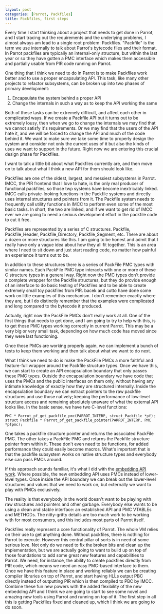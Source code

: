 ```yaml
---
layout: post
categories: [Parrot, Packfiles]
title: Packfiles, first steps
---
```


Every time I start thinking about a project that needs to get done in Parrot,
and I start tracing out the requirements and the underlying problems, I almost
always am lead to a single root problem: Packfiles. "Packfile" is the term we
use internally to talk about Parrot's bytecode files and their format. In
Parrot packfiles are typically an internal-only structure, but within the last
year or so they have gotten a PMC interface which makes them accessible and
partially usable from PIR code running on Parrot.

One thing that I think we need to do in Parrot is to make Packfiles work
better and to use a proper encapsulating API. This task, like many other
projects to refactor subsystems, can be broken up into two phases of primary
development:

1. Encapsulate the system behind a proper API
2. Change the internals in such a way as to keep the API working the same

Both of these tasks can be extremely difficult, and affect each other in
complicated ways. If we create a Packfile API but it turns out to be extremely
lousy, then when we go to change the internals we may find that we cannot
satisfy it's requirements. Or we may find that the users of the API hate it,
and we will be forced to change the API and much of the code behind it. We
want to make sure we take some time to properly design the system and consider
not only the current uses of it but also the kinds of uses we want to support
in the future. Right now we are entering this crucial design phase for
Packfiles.

I want to talk a little bit about what Packfiles currently are, and then move
on to talk about what I think a new API for them should look like.

Packfiles are one of the oldest, largest, and messiest subsystems in Parrot.
IMCC, the PIR frontend that I love to hate, is the only real producer of
functional packfiles, so those twp systems have become inextricably linked.
IMCC calls private-looking functions in the Packfile systems and directly
uses internal structures and pointers from it. The Packfile system needs to
frequently call utility functions in IMCC to perform even some of the most
basic tasks. In short, the two are linked, and if we want to get rid of IMCC
ever we are going to need a serious development effort in the packfile code
to cut it free.

Packfiles are represented by a series of C structures. Packfile,
Packfile_Header, Packfile_Directory, Packfile_Segment, etc. There are about
a dozen or more structures like this. I am going to be honest and admit that
I really have only a vague idea about how they all fit together. This is an
area where I need to sit down and just start reading code, no matter how
painful an experience it turns out to be.

In addition to these structures there is a series of PackFile PMC types with
similar names. Each PackFile PMC type interacts with one or more of these
C structure types in a general way. Right now the PMC types don't provide a
complete wrapper for the Packfile structures, but they do provide enough of
an interface to do basic testing of Packfiles and to be able to create
extremely small toy packfiles from PIR. bacek and cotto have done some work
on little examples of this mechanism. I don't remember exactly where they are,
but I do distinctly remember that the examples were complicated and long
compared to the bytecode it produced.

Actually, right now the PackFile PMCs don't really work at all. One of the
first things that needs to get done, and I am going to try to help with this,
is to get those PMC types working correctly in current Parrot. This may be a
very big or very small task, depending on how much code has moved since they
were last functioning.

Once those PMCs are working properly again, we can implement a bunch of tests
to keep them working and then talk about what we want to do next.

What I think we need to do is make the PackFile PMCs a more faithful and
feature-full wrapper around the Packfile structure types. Once we have this,
we can start to create an API encapsulation boundary that only passes these
PMC types. Outside the encapsulation boundary we have code that uses the PMCs
and the public interfaces on them only, without having any intimate knowledge
of exactly how they are structured internally. Inside the encapsulation
boundary we can extract pointers to the raw packfile structures and use those
natively; keeping the performance of low-level structure access and remaining
absolutely unaware of what the external API looks like. In the basic sense,
we have two C-level functions:

    PMC * Parrot_pf_get_packfile_pmc(PARROT_INTERP, struct Packfile *pf);
    struct Packfile * Parrot_pf_get_packfile_pointer(PARROT_INTERP, PMC *pfpmc);

One takes a packfile structure pointer and returns the associated PackFile
PMC. The other takes a PackFile PMC and returns the Packfile structure pointer
from within it. These don't even need to be functions, for added performance
they could easily become macros. What's important that is that the packfile
subsystem works on native structure types and everybody else can pass PMCs
around.

If this approach sounds familiar, it's what I did with the [embedding API
work][embedding_pmcs]. Where possible, the new embedding API uses PMCs instead
of lower-level types. Once inside the API boundary we can break out the
lower-level structures and values that we need to work on, but externally we
want to play with PMCs exclusively.

The reality is that everybody in the world doesn't want to be playing with
raw structures and pointers and other garbage. Everybody else wants to be
using a clean and stable interface: an established API and PMC VTABLEs and
METHODs. The nitty-gritty details are too much work to be working with for
most consumers, and this includes most parts of Parrot itself.

Packfiles really represent a core functionality of Parrot. The whole VM relies
on their use to get anything done. Without packfiles, there is nothing for
Parrot to execute. However this central pillar of sorts is in need of some
serious love. Not only do we need to fix the broken bits and clean up the
implementation, but we are actually going to want to build up on top of those
foundations to add some great new features and capabilities to Parrot. We
need, for instance, the ability to create packfiles directly from PIR code,
which means we need an easy PMC-based interface to them. Once we have this
feature in place and working reliably we can be creating compiler libraries
on top of Parrot, and start having HLLs output PBC directly instead of
outputting PIR which is then compiled to PBC by IMCC. Combine these fun new
powers with the added flexibility of the new embedding API and I think we are
going to start to see some novel and amazing new tools using Parrot and
running on top of it. The first step in all this is getting Packfiles fixed
and cleaned up, which I think we are going to do soon.

[embedding_pmcs]: http://whiteknight.github.com/2010/11/06/embedding_api.html
